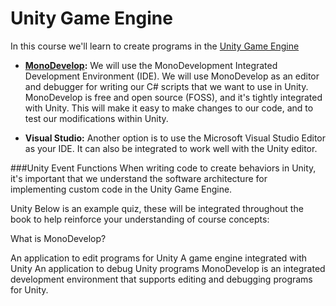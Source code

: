 # Unity Game Engine

In this course we'll learn to create programs in the [Unity Game Engine](https://unity3d.com/)

- **[MonoDevelop](monodevelop.md):**  We will use the MonoDevelopment Integrated Development Environment (IDE). We will use MonoDevelop as an editor and debugger for writing our C# scripts that we want to use in Unity. MonoDevelop is free and open source (FOSS), and it's tightly integrated with Unity.  This will make it easy to make changes to our code, and to test our modifications within Unity.

- **Visual Studio:**   Another option is to use the Microsoft Visual Studio Editor as your IDE.  It can also be integrated to work well with the Unity editor.

###Unity Event Functions
When writing code to create behaviors in Unity, it's important that we understand the software architecture for implementing custom code in the Unity Game Engine.

Unity 
Below is an example quiz, these will be integrated throughout the book to help reinforce your understanding of course concepts:
<quiz name="Quiz1">
    <question multiple>
        <p>What is MonoDevelop?</p>
        <answer correct>An application to edit programs for Unity</answer>
        <answer>A game engine integrated with Unity</answer>
        <answer correct>An application to debug Unity programs</answer>
        <explanation>MonoDevelop is an integrated development environment that supports editing and debugging programs for Unity.</explanation>
    </question>
</quiz>




